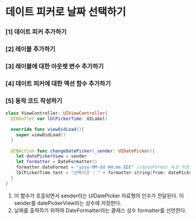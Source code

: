 # 데이트 피커로 날짜 선택하기

### [1] 데이트 피커 추가하기

### [2] 레이블 추가하기

### [3] 레이블에 대한 아웃렛 변수 추가하기

### [4] 데이트 피커에 대한 액션 함수 추가하기

### [5] 동작 코드 작성하기

```swift
class ViewController: UIViewController{
  @IBOutlet var lblPickerTime: UILabel!

  override func viewDidLoad(){
    super.viewDidLoad()
  }

  @IBAction func changeDatePicker(_sender: UIDatePicker){
    let datePickerView = sender
    let formatter = DateFormatter()
    formatter.dateFormat = "yyyy-MM-dd HH:mm EEE" //dateFormat 속성 지정
    lblPickerTime.text = "선택시간 : " + formatter.string(from: datePickerView.date)
  }
}
```

1. 이 함수가 호출되면서 sender라는 UIDatePicker 자료형의 인수가 전달된다. 이 sender를 datePickerView라는 상수에 저장한다.
2. 날짜를 출력하기 위하여 DateFormatter라는 클래스 상수 formatter를 선언한다.
